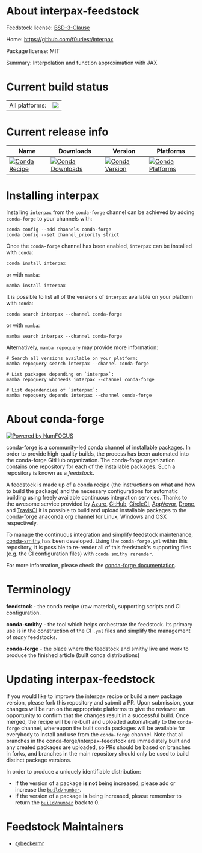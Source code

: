 About interpax-feedstock
========================

Feedstock license: [BSD-3-Clause](https://github.com/conda-forge/interpax-feedstock/blob/main/LICENSE.txt)

Home: https://github.com/f0uriest/interpax

Package license: MIT

Summary: Interpolation and function approximation with JAX

Current build status
====================


<table><tr><td>All platforms:</td>
    <td>
      <a href="https://dev.azure.com/conda-forge/feedstock-builds/_build/latest?definitionId=24033&branchName=main">
        <img src="https://dev.azure.com/conda-forge/feedstock-builds/_apis/build/status/interpax-feedstock?branchName=main">
      </a>
    </td>
  </tr>
</table>

Current release info
====================

| Name | Downloads | Version | Platforms |
| --- | --- | --- | --- |
| [![Conda Recipe](https://img.shields.io/badge/recipe-interpax-green.svg)](https://anaconda.org/conda-forge/interpax) | [![Conda Downloads](https://img.shields.io/conda/dn/conda-forge/interpax.svg)](https://anaconda.org/conda-forge/interpax) | [![Conda Version](https://img.shields.io/conda/vn/conda-forge/interpax.svg)](https://anaconda.org/conda-forge/interpax) | [![Conda Platforms](https://img.shields.io/conda/pn/conda-forge/interpax.svg)](https://anaconda.org/conda-forge/interpax) |

Installing interpax
===================

Installing `interpax` from the `conda-forge` channel can be achieved by adding `conda-forge` to your channels with:

```
conda config --add channels conda-forge
conda config --set channel_priority strict
```

Once the `conda-forge` channel has been enabled, `interpax` can be installed with `conda`:

```
conda install interpax
```

or with `mamba`:

```
mamba install interpax
```

It is possible to list all of the versions of `interpax` available on your platform with `conda`:

```
conda search interpax --channel conda-forge
```

or with `mamba`:

```
mamba search interpax --channel conda-forge
```

Alternatively, `mamba repoquery` may provide more information:

```
# Search all versions available on your platform:
mamba repoquery search interpax --channel conda-forge

# List packages depending on `interpax`:
mamba repoquery whoneeds interpax --channel conda-forge

# List dependencies of `interpax`:
mamba repoquery depends interpax --channel conda-forge
```


About conda-forge
=================

[![Powered by
NumFOCUS](https://img.shields.io/badge/powered%20by-NumFOCUS-orange.svg?style=flat&colorA=E1523D&colorB=007D8A)](https://numfocus.org)

conda-forge is a community-led conda channel of installable packages.
In order to provide high-quality builds, the process has been automated into the
conda-forge GitHub organization. The conda-forge organization contains one repository
for each of the installable packages. Such a repository is known as a *feedstock*.

A feedstock is made up of a conda recipe (the instructions on what and how to build
the package) and the necessary configurations for automatic building using freely
available continuous integration services. Thanks to the awesome service provided by
[Azure](https://azure.microsoft.com/en-us/services/devops/), [GitHub](https://github.com/),
[CircleCI](https://circleci.com/), [AppVeyor](https://www.appveyor.com/),
[Drone](https://cloud.drone.io/welcome), and [TravisCI](https://travis-ci.com/)
it is possible to build and upload installable packages to the
[conda-forge](https://anaconda.org/conda-forge) [anaconda.org](https://anaconda.org/)
channel for Linux, Windows and OSX respectively.

To manage the continuous integration and simplify feedstock maintenance,
[conda-smithy](https://github.com/conda-forge/conda-smithy) has been developed.
Using the ``conda-forge.yml`` within this repository, it is possible to re-render all of
this feedstock's supporting files (e.g. the CI configuration files) with ``conda smithy rerender``.

For more information, please check the [conda-forge documentation](https://conda-forge.org/docs/).

Terminology
===========

**feedstock** - the conda recipe (raw material), supporting scripts and CI configuration.

**conda-smithy** - the tool which helps orchestrate the feedstock.
                   Its primary use is in the construction of the CI ``.yml`` files
                   and simplify the management of *many* feedstocks.

**conda-forge** - the place where the feedstock and smithy live and work to
                  produce the finished article (built conda distributions)


Updating interpax-feedstock
===========================

If you would like to improve the interpax recipe or build a new
package version, please fork this repository and submit a PR. Upon submission,
your changes will be run on the appropriate platforms to give the reviewer an
opportunity to confirm that the changes result in a successful build. Once
merged, the recipe will be re-built and uploaded automatically to the
`conda-forge` channel, whereupon the built conda packages will be available for
everybody to install and use from the `conda-forge` channel.
Note that all branches in the conda-forge/interpax-feedstock are
immediately built and any created packages are uploaded, so PRs should be based
on branches in forks, and branches in the main repository should only be used to
build distinct package versions.

In order to produce a uniquely identifiable distribution:
 * If the version of a package **is not** being increased, please add or increase
   the [``build/number``](https://docs.conda.io/projects/conda-build/en/latest/resources/define-metadata.html#build-number-and-string).
 * If the version of a package **is** being increased, please remember to return
   the [``build/number``](https://docs.conda.io/projects/conda-build/en/latest/resources/define-metadata.html#build-number-and-string)
   back to 0.

Feedstock Maintainers
=====================

* [@beckermr](https://github.com/beckermr/)

